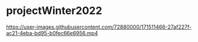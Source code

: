 # projectWinter2022



https://user-images.githubusercontent.com/72880000/171511466-27af227f-ac21-4eba-bd95-b0fec66e6956.mp4

